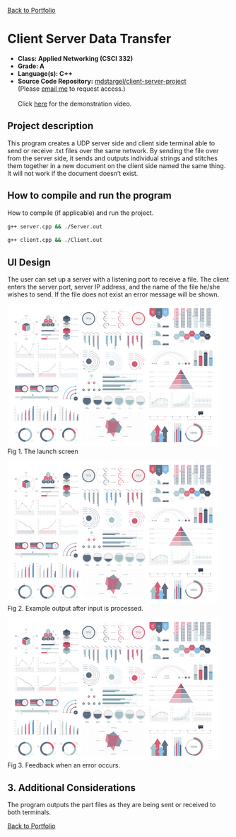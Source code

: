 [Back to Portfolio](./)

Client Server Data Transfer
===========================

-   **Class: Applied Networking (CSCI 332)** 
-   **Grade: A** 
-   **Language(s): C++** 
-   **Source Code Repository:** [mdstargel/client-server-project](https://github.com/mdstargel/client-server-project)  
    (Please [email me](mailto:mdstargel@csustudent.net?subject=GitHub%20Access%20-%20Client%20Server%20Project) to request access.)
\
\
    Click [here](https://youtu.be/xZHdO_LU_BY/) for the demonstration video.


## Project description

This program creates a UDP server side and client side terminal able to send or receive .txt files over the same network. By sending the file over from the server side, it sends and outputs individual strings and stitches them together in a new document on the client side named the same thing. It will not work if the document doesn’t exist.

## How to compile and run the program

How to compile (if applicable) and run the project.

```bash
g++ server.cpp && ./Server.out
```

```bash
g++ client.cpp && ./Client.out
```

## UI Design

The user can set up a server with a listening port to receive a file. The client enters the server port, server IP address, and the name of the file he/she wishes to send. If the file does not exist an error message will be shown.


![screenshot](images/dummy_thumbnail.jpg)  
Fig 1. The launch screen

![screenshot](images/dummy_thumbnail.jpg)  
Fig 2. Example output after input is processed.

![screenshot](images/dummy_thumbnail.jpg)  
Fig 3. Feedback when an error occurs.

## 3. Additional Considerations

The program outputs the part files as they are being sent or received to both terminals.

[Back to Portfolio](./)
